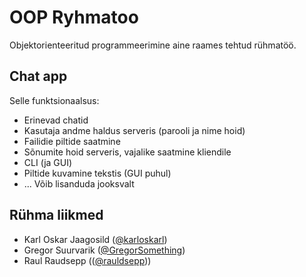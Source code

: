 # OOP Ryhmatoo
Objektorienteeritud programmeerimine aine raames tehtud rühmatöö.

## Chat app
Selle funktsionaalsus:
- Erinevad chatid
- Kasutaja andme haldus serveris (parooli ja nime hoid)
- Failidie piltide saatmine
- Sõnumite hoid serveris, vajalike saatmine kliendile
- CLI (ja GUI)
- Piltide kuvamine tekstis (GUI puhul)
- ... Võib lisanduda jooksvalt

## Rühma liikmed
- Karl Oskar Jaagosild ([@karloskarl](https://github.com/karloskarl))
- Gregor Suurvarik ([@GregorSomething](https://github.com/GregorSomething))
- Raul Raudsepp (([@rauldsepp](https://github.com/rauldsepp)))
